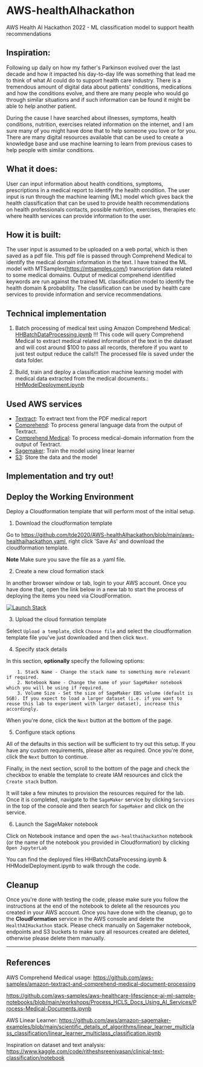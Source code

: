 # AWS-healthAIhackathon
AWS Health AI Hackathon 2022 - ML classification model to support health recommendations

## Inspiration: 
Following up daily on how my father's Parkinson evolved over the last decade and how it impacted his day-to-day life was something that lead me to think of what AI could do to support health care industry. There is a tremendous amount of digital data about patients' conditions, medications and 
how the conditions evolve, and there are many people who would go through similar situations and if such information can be found it might be able to help another patient. 

During the cause I have searched about illnesses, symptoms, health conditions, nutrition, exercises related information on the internet, and I am sure many of you might have done that to help someone you love or for you. There are many digital resources available that can be used to create a knowledge base and use machine learning to learn from previous cases to help people with similar conditions.

## What it does: 
User can input information about health conditions, symptoms, prescriptions in a medical report to identify the health condition. The user input is run through the machine learning (ML) model which gives back the health classification that can be used to provide health recommendations on health professionals contacts, possible nutrition, exercises, therapies etc where health services can provide information to the user.

## How it is built: 
The user input is assumed to be uploaded on a web portal, which is then saved as a pdf file. This pdf file is passed through Comprehend Medical to identify the medical domain information in the text. I have trained the ML model with MTSamples(https://mtsamples.com/) transcription data related to some medical domains. Output of medical comprehend identified keywords are run against the trained ML classification model to identify the health domain & probability. The classification can be used by health care services to provide information and service recommendations.

## Technical implementation
1) Batch processing of medical text using Amazon Comprehend Medical: [HHBatchDataProcessing.ipynb](./HHBatchDataProcessing.ipynb)
!!! This code will query Comprehend Medical to extract medical related information of the text in the dataset and will cost around $100 to pass all records, therefore if you want to just test output reduce the calls!!! The processed file is saved under the data folder. 

2) Build, train and deploy a classification machine learning model with medical data extracted from the medical documents.: [HHModelDeployment.ipynb](./HHModelDeployment.ipynb)

## Used AWS services
- [Textract](https://aws.amazon.com/textract/): To extract text from the PDF medical report
- [Comprehend](https://aws.amazon.com/comprehend/): To process general language data from the output of Textract.
- [Comprehend Medical](https://aws.amazon.com/comprehend/medical/): To process medical-domain information from the output of Textract.
- [Sagemaker](https://aws.amazon.com/sagemaker/): Train the model using linear learner 
- [S3](https://aws.amazon.com/s3/): Store the data and the model

## Implementation and try out!

## Deploy the Working Environment

Deploy a Cloudformation template that will perform most of the initial setup.

1. Download the cloudformation template

Go to https://github.com/tde2020/AWS-healthAIhackathon/blob/main/aws-healthaihackathon.yaml, right click 'Save As' and download the cloudformation template.

**Note** Make sure you save the file as a .yaml file.

2. Create a new cloud formation stack

In another browser window or tab, login to your AWS account. Once you have done that, open the link below in a new tab to start the process of deploying the items you need via CloudFormation.

[![Launch Stack](https://s3.amazonaws.com/cloudformation-examples/cloudformation-launch-stack.png)](https://console.aws.amazon.com/cloudformation/home#/stacks/new?stackName=HealthAIHackathon)

3. Upload the cloud formation template

Select `Upload a template`,  click `Choose file` and select the cloudformation template file you've just downloaded and then click `Next`.


4. Specify stack details

In this section, **optionally** specify the following options:
    
        1. Stack Name - Change the stack name to something more relevant if required.
        2. Notebook Name - Change the name of your SageMaker notebook which you will be using if required.
        3. Volume Size - Set the size of SageMaker EBS volume (default is 5GB). If you expect to load a larger dataset (i.e. if you want to reuse this lab to experiment with larger dataset), increase this accordingly.

When you're done, click the `Next` button at the bottom of the page.

5. Configure stack options

All of the defaults in this section will be sufficient to try out this setup. If you have any custom requirements, please alter as required. Once you're done, click the `Next` button to continue.

Finally, in the next section, scroll to the bottom of the page and check the checkbox to enable the template to create IAM resources and click the `Create stack` button.


It will take a few minutes to provision the resources required for the lab. Once it is completed, navigate to the `SageMaker` service by clicking `Services` in the top of the console and then search for `SageMaker` and click on the service.


6. Launch the SageMaker notebook

Click on Notebook instance and open the `aws-healthaihackathon` notebook (or the name of the notebook you provided in Cloudformation) by clicking `Open JupyterLab`

You can find the deployed files HHBatchDataProcessing.ipynb & HHModelDeployment.ipynb to walk through the code. 


## Cleanup
Once you're done with testing the code, please make sure you follow the instructions at the end of the notebook to delete all the resources you created in your AWS account. Once you have done with the cleanup, go to the **CloudFormation** service in the AWS console and delete the `HealthAIHackathon` stack. Please check manually on Sagemaker notebook, endpoints and S3 buckets to make sure all resources created are deleted, otherwise please delete them manually.

---

## References

AWS Comprehend Medical usage:
https://github.com/aws-samples/amazon-textract-and-comprehend-medical-document-processing

https://github.com/aws-samples/aws-healthcare-lifescience-ai-ml-sample-notebooks/blob/main/workshops/Process_HCLS_Docs_Using_AI_Services/Process-Medical-Documents.ipynb

AWS Linear Learner:
https://github.com/aws/amazon-sagemaker-examples/blob/main/scientific_details_of_algorithms/linear_learner_multiclass_classification/linear_learner_multiclass_classification.ipynb

Inspiration on dataset and text analysis:
https://www.kaggle.com/code/ritheshsreenivasan/clinical-text-classification/notebook

